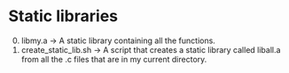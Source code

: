 # Static libraries
0. libmy.a -> A static library containing all the functions.
1. create_static_lib.sh -> A script that creates a static library called liball.a from all the .c files that are in my current directory.
